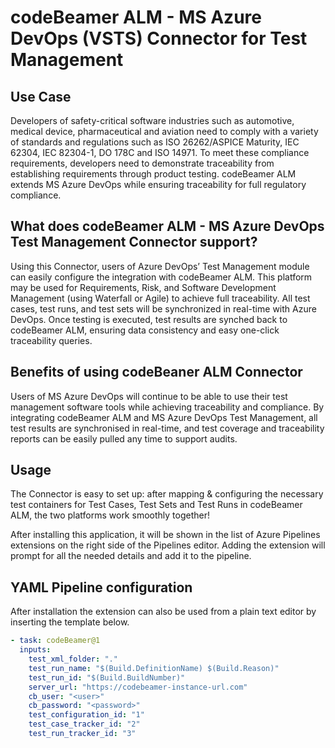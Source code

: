 # codeBeamer ALM - MS Azure DevOps (VSTS) Connector for Test Management

## Use Case

Developers of safety-critical software industries such as automotive, medical device, pharmaceutical and aviation need to comply with a variety of standards and regulations such as ISO 26262/ASPICE Maturity, IEC 62304, IEC 82304-1, DO 178C and ISO 14971. To meet these compliance requirements, developers need to demonstrate traceability from establishing requirements through product testing. codeBeamer ALM extends MS Azure DevOps while ensuring traceability for full regulatory compliance.

## What does codeBeamer ALM - MS Azure DevOps Test Management Connector support?

Using this Connector, users of Azure DevOps’ Test Management module can easily configure the integration with codeBeamer ALM. This platform may be used for Requirements, Risk, and Software Development Management (using Waterfall or Agile) to achieve full traceability. All test cases, test runs, and test sets will be synchronized in real-time with Azure DevOps. Once testing is executed, test results are synched back to codeBeamer ALM, ensuring data consistency and easy one-click traceability queries.

## Benefits of using codeBeaner ALM Connector

Users of MS Azure DevOps will continue to be able to use their test management software tools while achieving traceability and compliance. By integrating codeBeamer ALM and MS Azure DevOps Test Management, all test results are synchronised in real-time, and test coverage and traceability reports can be easily pulled any time to support audits.

## Usage

The Connector is easy to set up: after mapping & configuring the necessary test containers for Test Cases, Test Sets and Test Runs in codeBeamer ALM, the two platforms work smoothly together!

After installing this application, it will be shown in the list of Azure Pipelines extensions on the right side of the Pipelines editor. Adding the extension will prompt for all the needed details and add it to the pipeline.

## YAML Pipeline configuration

After installation the extension can also be used from a plain text editor by inserting the template below.

```yaml
- task: codeBeamer@1
  inputs:
    test_xml_folder: "."
    test_run_name: "$(Build.DefinitionName) $(Build.Reason)"
    test_run_id: "$(Build.BuildNumber)"
    server_url: "https://codebeamer-instance-url.com"
    cb_user: "<user>"
    cb_password: "<password>"
    test_configuration_id: "1"
    test_case_tracker_id: "2"
    test_run_tracker_id: "3"
```
